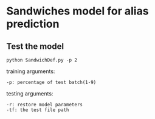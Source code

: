 # Sandwiches model for alias prediction

## Test the model

```
python SandwichDef.py -p 2
```
training arguments:  
```
-p: percentage of test batch(1-9)
```
testing arguments:  
```
-r: restore model parameters
-tf: the test file path
```
